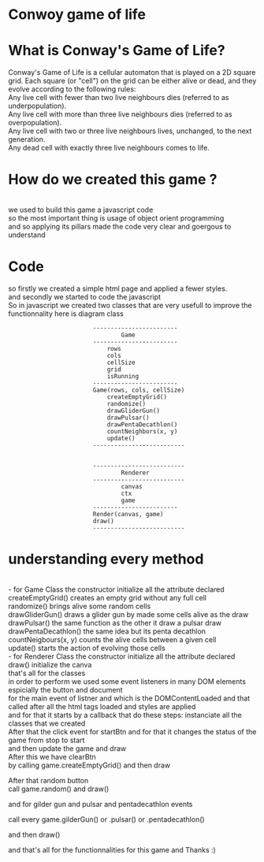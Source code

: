 # Conwoy game of life

# What is Conway's Game of Life?
Conway's Game of Life is a cellular automaton that is played on a 2D square grid. Each square (or "cell") on the grid can be either alive or dead, and they evolve according to the following rules:
<br>
Any live cell with fewer than two live neighbours dies (referred to as underpopulation).<br>
Any live cell with more than three live neighbours dies (referred to as overpopulation).<br>
Any live cell with two or three live neighbours lives, unchanged, to the next generation.<br>
Any dead cell with exactly three live neighbours comes to life.

# How do we created this game ?
<br>
we used to build this game a javascript code
<br>
so the most important thing is usage of object orient programming
<br>
and so applying its pillars made the code very clear and goergous to understand

# Code

so firstly we created a simple html page and applied a fewer styles.
<br>
and secondly we started to code the javascript
<br>
So in javascript we created two classes that are very usefull to improve the
functionnality
here is diagram class

                            ------------------------
                                    Game     
                            ------------------------
                                rows
                                cols
                                cellSize
                                grid
                                isRunning
                            ------------------------
                            Game(rows, cols, cellSize)
                                createEmptyGrid()
                                randomize()
                                drawGliderGun()
                                drawPulsar()
                                drawPentaDecathlon()
                                countNeighbors(x, y)
                                update()
                            --------------------------


                            --------------------------
                                    Renderer
                            --------------------------
                                    canvas
                                    ctx
                                    game
                            ------------------------
                            Render(canvas, game)
                            draw()
                            --------------------------


# understanding every method
<br>
- for Game Class
the constructor initialize all the attribute declared
<br>
createEmptyGrid() creates an empty grid without any full cell
<br>
randomize() brings alive some random cells
<br>
drawGliderGun() draws a glider gun by made some cells alive as the draw
<br>
drawPulsar() the same function as the other it draw a pulsar draw
<br>
drawPentaDecathlon() the same idea but its penta decathlon
<br>
countNeigbours(x, y) counts the alive cells between a given cell
<br>
update() starts the action of evolving those cells
<br>
- for Renderer Class
the constructor initialize all the attribute declared
<br>
draw() initialize the canva
<br>
that's all for the classes
<br>
in order to perform we used some event listeners in many DOM elements
<br>
espicially the button and document
<br>
for the main event of listner and which is the DOMContentLoaded and that
<br>
called after all the html tags loaded and styles are applied
<br>
and for that it starts by a callback that do these steps:
instanciate all the classes that we created
<br>
After that the click event for startBtn and for that it changes the status
of the game from stop to start
<br>
and then update the game and draw 
<br>
After this we have clearBtn 
<br>
by calling game.createEmptyGrid() and then draw

After that random button<br>
call game.random() and draw()<br>

and for gilder gun and pulsar and pentadecathlon events<br>

call every game.gilderGun() or .pulsar() or .pentadecathlon()<br>

and then draw() <br>

and that's all for the functionnalities for this game and Thanks :)
